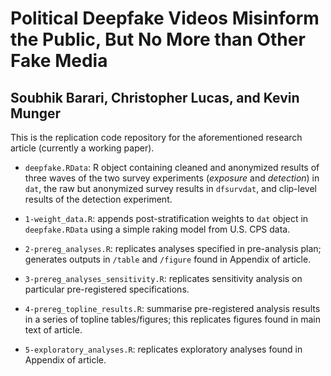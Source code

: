# Political Deepfake Videos Misinform the Public, But No More than Other Fake Media
## Soubhik Barari, Christopher Lucas, and Kevin Munger

This is the replication code repository for the aforementioned research article (currently a working paper).

- `deepfake.RData`: R object containing cleaned and anonymized results of three waves of the two survey experiments (*exposure* and *detection*) in `dat`, the raw but anonymized survey results in `dfsurvdat`, and clip-level results of the detection experiment.

- `1-weight_data.R`: appends post-stratification weights to `dat` object in `deepfake.RData` using a simple raking model from U.S. CPS data.

- `2-prereg_analyses.R`: replicates analyses specified in pre-analysis plan; generates outputs in `/table` and `/figure` found in Appendix of article.

- `3-prereg_analyses_sensitivity.R`: replicates sensitivity analysis on particular pre-registered specifications.

- `4-prereg_topline_results.R`: summarise pre-registered analysis results in a series of topline tables/figures; this replicates figures found in main text of article.

- `5-exploratory_analyses.R`: replicates exploratory analyses found in Appendix of article.

